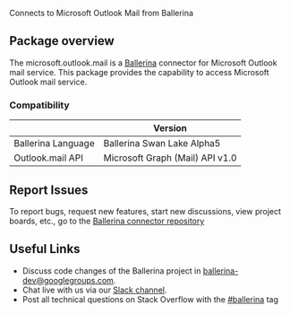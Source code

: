 Connects to Microsoft Outlook Mail from Ballerina
## Package overview
The microsoft.outlook.mail is a [Ballerina](https://ballerina.io/) connector for Microsoft Outlook mail service.
This package provides the capability to access Microsoft Outlook mail service.
### Compatibility
|                               | Version                              |
|-------------------------------|--------------------------------------|
| Ballerina Language            | Ballerina Swan Lake Alpha5           |
| Outlook.mail API              | Microsoft Graph (Mail) API v1.0      |

## Report Issues
To report bugs, request new features, start new discussions, view project boards, etc., go to the [Ballerina connector repository](https://github.com/ballerina-platform/module-ballerinax-microsoft.outlook.mail)
## Useful Links
- Discuss code changes of the Ballerina project in [ballerina-dev@googlegroups.com](mailto:ballerina-dev@googlegroups.com).
- Chat live with us via our [Slack channel](https://ballerina.io/community/slack/).
- Post all technical questions on Stack Overflow with the [#ballerina](https://stackoverflow.com/questions/tagged/ballerina) tag
